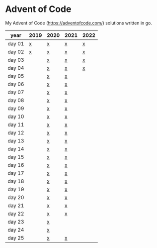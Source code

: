 # Advent of Code

My Advent of Code (<https://adventofcode.com/>) solutions written in go.  

| year   | 2019                     | 2020                     | 2021                     | 2022                     |
|--------|--------------------------|--------------------------|--------------------------|--------------------------|
| day 01 | [x](2019/day01/day01.go) | [x](2020/day01/day1.go)  | [x](2021/day01/day01.go) | [x](2022/day01/day01.go) |
| day 02 | [x](2019/day02/day02.go) | [x](2020/day02/day2.go)  | [x](2021/day02/day02.go) | [x](2022/day02/day02.go) |
| day 03 |                          | [x](2020/day03/day3.go)  | [x](2021/day03/day03.go) | [x](2022/day03/day03.go) |
| day 04 |                          | [x](2020/day04/day4.go)  | [x](2021/day04/day04.go) | [x](2022/day04/day04.go) |
| day 05 |                          | [x](2020/day05/day5.go)  | [x](2021/day05/day05.go) |                          |
| day 06 |                          | [x](2020/day06/day6.go)  | [x](2021/day06/day06.go) |                          |
| day 07 |                          | [x](2020/day07/day7.go)  | [x](2021/day07/day07.go) |                          |
| day 08 |                          | [x](2020/day08/day8.go)  | [x](2021/day08/day08.go) |                          |
| day 09 |                          | [x](2020/day09/day9.go)  | [x](2021/day09/day09.go) |                          |
| day 10 |                          | [x](2020/day10/day10.go) | [x](2021/day10/day10.go) |                          |
| day 11 |                          | [x](2020/day11/day11.go) | [x](2021/day11/day11.go) |                          |
| day 12 |                          | [x](2020/day12/day12.go) | [x](2021/day12/day12.go) |                          |
| day 13 |                          | [x](2020/day13/day13.go) | [x](2021/day13/day13.go) |                          |
| day 14 |                          | [x](2020/day14/day14.go) | [x](2021/day14/day14.go) |                          |
| day 15 |                          | [x](2020/day15/day15.go) | [x](2021/day15/day15.go) |                          |
| day 16 |                          | [x](2020/day16/day16.go) | [x](2021/day16/day16.go) |                          |
| day 17 |                          | [x](2020/day17/day17.go) | [x](2021/day17/day17.go) |                          |
| day 18 |                          | [x](2020/day18/day18.go) | [x](2021/day18/day18.go) |                          |
| day 19 |                          | [x](2020/day19/day19.go) | [x](2021/day19/day19.go) |                          |
| day 20 |                          | [x](2020/day20/day20.go) | [x](2021/day20/day20.go) |                          |
| day 21 |                          | [x](2020/day21/day21.go) | [x](2021/day21/day21.go) |                          |
| day 22 |                          | [x](2020/day22/day22.go) | [x](2021/day22/day22.go) |                          |
| day 23 |                          | [x](2020/day23/day23.go) |                          |                          |
| day 24 |                          | [x](2020/day24/day24.go) |                          |                          |
| day 25 |                          | [x](2020/day25/day25.go) | [x](2021/day25/day25.go) |                          |
